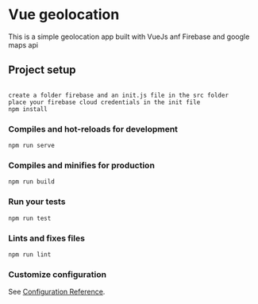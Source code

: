 # Vue geolocation
This is a simple geolocation app built with VueJs anf Firebase and google maps api

## Project setup
```

create a folder firebase and an init.js file in the src folder
place your firebase cloud credentials in the init file
npm install
```

### Compiles and hot-reloads for development
```
npm run serve
```

### Compiles and minifies for production
```
npm run build
```

### Run your tests
```
npm run test
```

### Lints and fixes files
```
npm run lint
```

### Customize configuration
See [Configuration Reference](https://cli.vuejs.org/config/).
